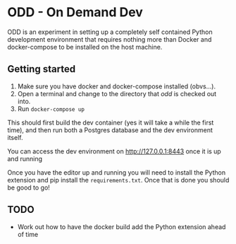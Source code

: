 # ODD - On Demand Dev

ODD is an experiment in setting up a completely self contained Python 
development environment that requires nothing more than Docker and 
docker-compose to be installed on the host machine.

## Getting started

1. Make sure you have docker and docker-compose installed (obvs...).
2. Open a terminal and change to the directory that _odd_ is checked out into.
3. Run `docker-compose up`

This should first build the dev container (yes it will take a while the first
time), and then run both a Postgres database and the dev environment itself.

You can access the dev environment on http://127.0.0.1:8443 once it is up and
running

Once you have the editor up and running you will need to install the Python
extension and pip install the `requirements.txt`. Once that is done you should 
be good to go!


## TODO

- Work out how to have the docker build add the Python extension ahead of time

